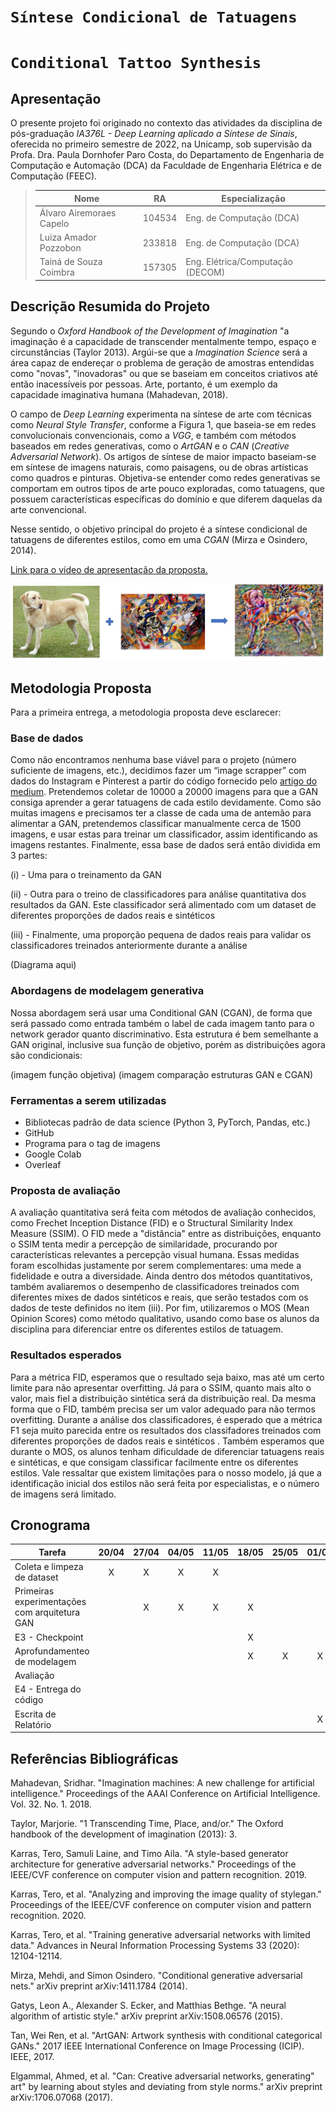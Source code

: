 # `Síntese Condicional de Tatuagens`
# `Conditional Tattoo Synthesis`

## Apresentação

O presente projeto foi originado no contexto das atividades da disciplina de pós-graduação *IA376L - Deep Learning aplicado a Síntese de Sinais*,
oferecida no primeiro semestre de 2022, na Unicamp, sob supervisão da Profa. Dra. Paula Dornhofer Paro Costa, do Departamento de Engenharia de Computação e Automação (DCA) da Faculdade de Engenharia Elétrica e de Computação (FEEC).

> |Nome  | RA | Especialização |
> |--|--|--|
> | Álvaro Airemoraes Capelo | 104534  | Eng. de Computação (DCA) |
> | Luiza Amador Pozzobon  | 233818  | Eng. de Computação (DCA) |
> | Tainá de Souza Coimbra  | 157305  | Eng. Elétrica/Computação (DECOM)|


## Descrição Resumida do Projeto

Segundo o *Oxford Handbook of the Development of Imagination* "a imaginação é a capacidade de transcender mentalmente tempo, espaço e circunstâncias (Taylor 2013). Argúi-se que a *Imagination Science* será a área capaz de endereçar o problema de geração de amostras entendidas como "novas", "inovadoras" ou que se baseiam em conceitos criativos até então inacessíveis por pessoas. Arte, portanto, é um exemplo da capacidade imaginativa humana (Mahadevan, 2018).

O campo de *Deep Learning* experimenta na síntese de arte com técnicas como *Neural Style Transfer*, conforme a Figura 1, que baseia-se em redes convolucionais convencionais, como a *VGG*, e também com métodos baseados em redes generativas, como o *ArtGAN* e o *CAN* (*Creative Adversarial Network*). Os artigos de síntese de maior impacto baseiam-se em síntese de imagens naturais, como paisagens, ou de obras artísticas como quadros e pinturas. Objetiva-se entender como redes generativas se comportam em outros tipos de arte pouco exploradas, como tatuagens, que possuem características específicas do domínio e que diferem daquelas da arte convencional.

Nesse sentido, o objetivo principal do projeto é a síntese condicional de tatuagens de diferentes estilos, como em uma *CGAN* (Mirza e Osindero, 2014). 

[Link para o vídeo de apresentação da proposta.]()

![Neural Style Transfer](https://github.com/coimbra574/Projeto_IA376/blob/main/images/neural_style_transfer.jpeg)

## Metodologia Proposta

Para a primeira entrega, a metodologia proposta deve esclarecer:

### Base de dados

Como não encontramos nenhuma base viável para o projeto (número suficiente de imagens, etc.), decidimos fazer um “image scrapper” com dados do Instagram e Pinterest a partir do código fornecido pelo [artigo do medium](medium.com/vasily-betin/artificially-generated-tattoo-2d5fbe0f5146). Pretendemos coletar de 10000 a 20000 imagens para que a GAN consiga aprender a gerar tatuagens de cada estilo devidamente. Como são muitas imagens e precisamos ter a classe de cada uma de antemão para alimentar a GAN, pretendemos classificar manualmente cerca de 1500 imagens, e usar estas para treinar um classificador, assim identificando as imagens restantes. Finalmente, essa base de dados será então dividida em 3 partes: 

(i) - Uma para o treinamento da GAN

(ii) - Outra para o treino de classificadores para análise quantitativa dos resultados da GAN. Este classificador será alimentado com um dataset de diferentes proporções de dados reais e sintéticos

(iii) - Finalmente, uma proporção pequena de dados reais para validar os classificadores treinados anteriormente durante a análise

(Diagrama aqui)

### Abordagens de modelagem generativa

Nossa abordagem será usar uma Conditional GAN (CGAN), de forma que será passado como entrada também o label de cada imagem tanto para o network gerador quanto discriminativo. Esta estrutura é bem semelhante a GAN original, inclusive sua função de objetivo, porém as distribuições agora são condicionais:

(imagem função objetiva)
(imagem comparação estruturas GAN e CGAN)


### Ferramentas a serem utilizadas

- Bibliotecas padrão de data science (Python 3, PyTorch, Pandas, etc.)
- GitHub
- Programa para o tag de imagens
- Google Colab
- Overleaf

### Proposta de avaliação

A avaliação quantitativa será feita com métodos de avaliação conhecidos, como Frechet Inception Distance (FID) e o Structural Similarity Index Measure (SSIM). O FID mede a "distância" entre as distribuições, enquanto o SSIM tenta medir a percepção de similaridade, procurando por características relevantes a percepção visual humana. Essas medidas foram escolhidas justamente por serem complementares: uma mede a fidelidade e outra a diversidade. Ainda dentro dos métodos quantitativos, também avaliaremos o desempenho de classificadores treinados com diferentes mixes de dados sintéticos e reais, que serão testados com os dados de teste definidos no item (iii). Por fim, utilizaremos o MOS (Mean Opinion Scores) como método qualitativo, usando como base os alunos da disciplina para diferenciar entre os diferentes estilos de tatuagem.

### Resultados esperados

Para a métrica FID, esperamos que o resultado seja baixo, mas até um certo limite para não apresentar overfitting. Já para o SSIM, quanto mais alto o valor, mais fiel a distribuição sintética será da distribuição real. Da mesma forma que o FID, também precisa ser um valor adequado para não termos overfitting. Durante a análise dos classificadores, é esperado que a métrica F1 seja muito parecida entre os resultados dos classifadores treinados com diferentes proporções de dados reais e sintéticos . Também esperamos que durante o MOS, os alunos tenham dificuldade de diferenciar tatuagens reais e sintéticas, e que consigam classificar facilmente entre os diferentes estilos. Vale ressaltar que existem limitações para o nosso modelo, já que a identificação inicial dos estilos não será feita por especialistas, e o número de imagens será limitado. 

## Cronograma
| Tarefa  | 20/04 | 27/04 | 04/05 | 11/05 | 18/05 | 25/05 | 01/06 | 08/06 | 15/06 | 22/06 | 29/06 | 04/07 | 06/07 |
| ------- |:-------------:|:---:|:---:|:---:|:---:|:---:|:---:|:---:|:---:|:---:|:---:|:---:|:---:|
| Coleta e limpeza de dataset | X | X | X | X |
| Primeiras experimentações com arquitetura GAN | | X | X | X | X |
| E3 - Checkpoint | | | | | X |
| Aprofundamenteo de modelagem ||||| X | X | X | X |
| Avaliação |||||||| X | X | X | X |
| E4 - Entrega do código |||||||||||| X |
| Escrita de Relatório ||||||| X | X | X | X | X | X | X |

## Referências Bibliográficas

Mahadevan, Sridhar. "Imagination machines: A new challenge for artificial intelligence." Proceedings of the AAAI Conference on Artificial Intelligence. Vol. 32. No. 1. 2018.

Taylor, Marjorie. "1 Transcending Time, Place, and/or." The Oxford handbook of the development of imagination (2013): 3.

Karras, Tero, Samuli Laine, and Timo Aila. "A style-based generator architecture for generative adversarial networks." Proceedings of the IEEE/CVF conference on computer vision and pattern recognition. 2019.

Karras, Tero, et al. "Analyzing and improving the image quality of stylegan." Proceedings of the IEEE/CVF conference on computer vision and pattern recognition. 2020.

Karras, Tero, et al. "Training generative adversarial networks with limited data." Advances in Neural Information Processing Systems 33 (2020): 12104-12114.

Mirza, Mehdi, and Simon Osindero. "Conditional generative adversarial nets." arXiv preprint arXiv:1411.1784 (2014).

Gatys, Leon A., Alexander S. Ecker, and Matthias Bethge. "A neural algorithm of artistic style." arXiv preprint arXiv:1508.06576 (2015).

Tan, Wei Ren, et al. "ArtGAN: Artwork synthesis with conditional categorical GANs." 2017 IEEE International Conference on Image Processing (ICIP). IEEE, 2017.

Elgammal, Ahmed, et al. "Can: Creative adversarial networks, generating" art" by learning about styles and deviating from style norms." arXiv preprint arXiv:1706.07068 (2017).
